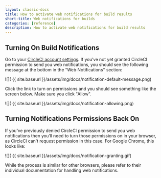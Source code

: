 ```yaml
---
layout: classic-docs
title: How to activate web notifications for build results
short-title: Web notifications for builds
categories: [reference]
description: How to activate web notifications for build results
---
```


## Turning On Build Notifications

Go to your [CircleCI account settings](https://circleci.com/account). If you've
not yet granted CircleCI permission to send you web notifications, you should see
the following message at the bottom in the "Web Notifications" section:

![](  {{ site.baseurl }}/assets/img/docs/notification-default-message.png)

Click the link to turn on permissions and you should see something like the
screen below. Make sure you click "Allow".

![](  {{ site.baseurl }}/assets/img/docs/notification-allowing.png)

## Turning Notifications Permissions Back On

If you've previously denied CircleCI permission to send you web notifications
then you'll need to turn those permissions on in your browser, as CircleCI can't
request permission in this case. For Google Chrome, this looks like:

![](  {{ site.baseurl }}/assets/img/docs/notification-granting.gif)

While the process is similar for other browsers, please refer to their individual
documentation for handling web notifications.
